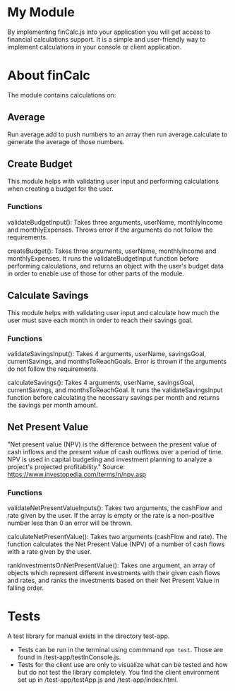 # My Module
By implementing finCalc.js into your application you will get access to financial calculations support. It is a simple and user-friendly way to implement calculations in your console or client application.

# About finCalc
The module contains calculations on:

## Average
Run average.add to push numbers to an array then run average.calculate to generate the average of those numbers.

## Create Budget
This module helps with validating user input and performing calculations when creating a budget for the user. 

### Functions
validateBudgetInput(): Takes three arguments, userName, monthlyIncome and monthlyExpenses. Throws error if the arguments do not follow the requirements.

createBudget(): Takes three arguments, userName, monthlyIncome and monthlyExpenses. It runs the validateBudgetInput function before performing calculations, and returns an object with the user's budget data in order to enable use of those for other parts of the module.

## Calculate Savings
This module helps with validating user input and calculate how much the user must save each month in order to reach their savings goal.

### Functions
validateSavingsInput(): Takes 4 arguments, userName, savingsGoal, currentSavings, and monthsToReachGoals. Error is thrown if the arguments do not follow the requirements.

calculateSavings(): Takes 4 arguments, userName, savingsGoal, currentSavings, and monthsToReachGoal. It runs the validateSavingsInput function before calculating the necessary savings per month and returns the savings per month amount.


## Net Present Value
"Net present value (NPV) is the difference between the present value of cash inflows and the present value of cash outflows over a period of time. NPV is used in capital budgeting and investment planning to analyze a project's projected profitability." Source: https://www.investopedia.com/terms/n/npv.asp

### Functions
validateNetPresentValueInputs(): Takes two arguments, the cashFlow and rate given by the user. If the array is empty or the rate is a non-positive number less than 0 an error will be thrown.

calculateNetPresentValue(): Takes two arguments (cashFlow and rate). The function calculates the Net Present Value (NPV) of a number of cash flows with a rate given by the user.

rankInvestmentsOnNetPresentValue(): Takes one argument, an array of objects which represent different investments with their given cash flows and rates, and ranks the investments based on their Net Present Value in falling order.

# Tests
A test library for manual exists in the directory test-app.
* Tests can be run in the terminal using commmand `npm test`. Those are found in /test-app/testInConsole.js. 
* Tests for the client use are only to visualize what can be tested and how but do not test the library completely. You find the client environment set up in /test-app/testApp.js and /test-app/index.html.

